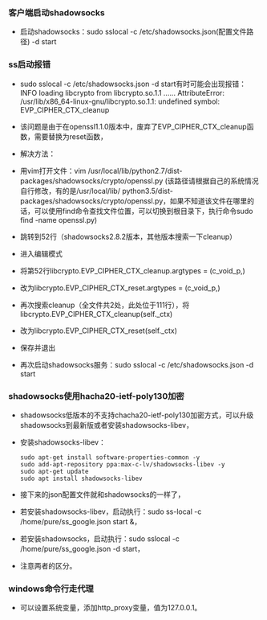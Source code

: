 ### 客户端启动shadowsocks
  - 启动shadowsocks：sudo sslocal -c /etc/shadowsocks.json(配置文件路径) -d start


### ss启动报错
  - sudo sslocal -c /etc/shadowsocks.json -d start有时可能会出现报错：
  INFO loading libcrypto from libcrypto.so.1.1
  ......
  AttributeError: /usr/lib/x86_64-linux-gnu/libcrypto.so.1.1: undefined symbol: EVP_CIPHER_CTX_cleanup

  - 该问题是由于在openssl1.1.0版本中，废弃了EVP_CIPHER_CTX_cleanup函数，需要替换为reset函数，

  - 解决方法：
  - 用vim打开文件：vim /usr/local/lib/python2.7/dist-packages/shadowsocks/crypto/openssl.py (该路径请根据自己的系统情况自行修改，有的是/usr/local/lib/   python3.5/dist-packages/shadowsocks/crypto/openssl.py，如果不知道该文件在哪里的话，可以使用find命令查找文件位置，可以切换到根目录下，执行命令sudo find -name openssl.py)
  - 跳转到52行（shadowsocks2.8.2版本，其他版本搜索一下cleanup）
  - 进入编辑模式
  - 将第52行libcrypto.EVP_CIPHER_CTX_cleanup.argtypes = (c_void_p,) 
  - 改为libcrypto.EVP_CIPHER_CTX_reset.argtypes = (c_void_p,)
  - 再次搜索cleanup（全文件共2处，此处位于111行），将libcrypto.EVP_CIPHER_CTX_cleanup(self._ctx) 
  - 改为libcrypto.EVP_CIPHER_CTX_reset(self._ctx)
  - 保存并退出
  - 再次启动shadowsocks服务：sudo sslocal -c /etc/shadowsocks.json -d start


### shadowsocks使用hacha20-ietf-poly130加密
  - shadowsocks低版本的不支持chacha20-ietf-poly130加密方式，可以升级shadowsocks到最新版或者安装shadowsocks-libev，
  - 安装shadowsocks-libev：

        sudo apt-get install software-properties-common -y
        sudo add-apt-repository ppa:max-c-lv/shadowsocks-libev -y
        sudo apt-get update
        sudo apt install shadowsocks-libev
  - 接下来的json配置文件就和shadowsocks的一样了，
  - 若安装shadowsocks-libev，启动执行：sudo ss-local -c /home/pure/ss_google.json start &，
  - 若安装shadowsocks，启动执行：sudo sslocal -c /home/pure/ss_google.json -d start，
  - 注意两者的区分。


### windows命令行走代理
  - 可以设置系统变量，添加http_proxy变量，值为127.0.0.1。









































